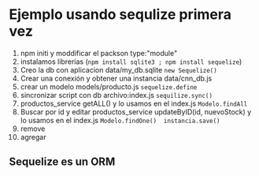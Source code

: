 <h1>Ejemplo usando sequlize primera vez</h1>

1. npm initi y moddificar el packson type:"module"
2.  instalamos librerias (```npm install sqlite3 ; npm install sequelize```)
3. Creo la db con aplicacion data/my_db.sqlite ```new Sequelize()```
4. Crear una conexión y obtener una  instancia data/cnn_db.js
5. crear un modelo models/producto.js ```sequelize.define```
6. sincronizar script con db archivo:index.js ```sequilize.sync()```
7. productos_service getALL() y lo usamos en el index.js  ```Modelo.findAll```
8. Buscar por id y editar productos_service updateByID(id, nuevoStock) y lo usamos en el index.js ```Modelo.findOne()  instancia.save()```
9. remove
10. agregar


<h2>Sequelize es un ORM</h2>
